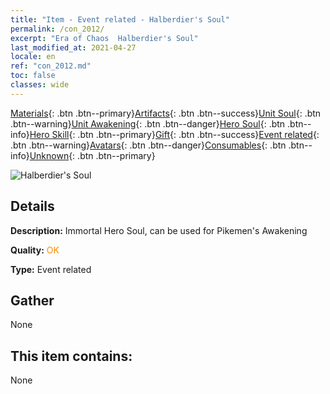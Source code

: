 ```yaml
---
title: "Item - Event related - Halberdier's Soul"
permalink: /con_2012/
excerpt: "Era of Chaos  Halberdier's Soul"
last_modified_at: 2021-04-27
locale: en
ref: "con_2012.md"
toc: false
classes: wide
---
```

 [Materials](/Items/){: .btn .btn--primary}[Artifacts](/Items/Artifacts/){: .btn .btn--success}[Unit Soul](/Items/UnitSoul/){: .btn .btn--warning}[Unit Awakening](/Items/UnitAwakening/){: .btn .btn--danger}[Hero Soul](/Items/HeroSoul/){: .btn .btn--info}[Hero Skill](/Items/HeroSkill/){: .btn .btn--primary}[Gift](/Items/Gift/){: .btn .btn--success}[Event related](/Items/Events/){: .btn .btn--warning}[Avatars](/Items/Avatars/){: .btn .btn--danger}[Consumables](/Items/Consumables/){: .btn .btn--info}[Unknown](/Items/Unknown/){: .btn .btn--primary}

 ![Halberdier's Soul](/images/t/juexing_101.jpg)

## Details
 **Description:** Immortal Hero Soul, can be used for Pikemen's Awakening

 **Quality:** <span style="color: #FF8C00">OK</span>

 **Type:** Event related

## Gather

  None

## This item contains:

  None

